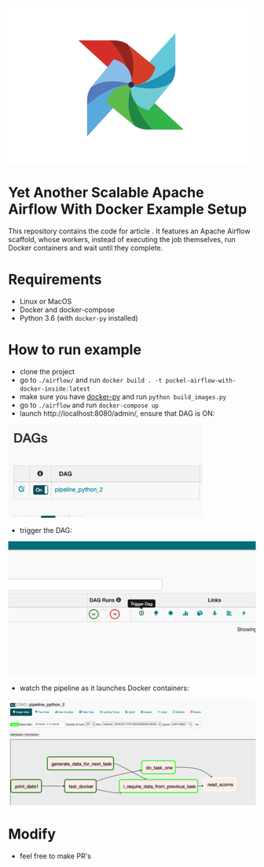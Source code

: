 
![airflow](airflowlogo.png)

# Yet Another Scalable Apache Airflow With Docker Example Setup
This repository contains the code for article <to be added>. It features an Apache Airflow scaffold, whose workers, instead of executing the job themselves, run Docker containers and wait until they complete.

# Requirements
* Linux or MacOS
* Docker and docker-compose
* Python 3.6 (with `docker-py` installed)

# How to run example
* clone the project
* go to `./airflow/` and run `docker build . -t puckel-airflow-with-docker-inside:latest`
* make sure you have [docker-py](https://github.com/docker/docker-py) and run `python build_images.py`
* go to `./airflow` and run `docker-compose up`
* launch http://localhost:8080/admin/, ensure that DAG is ON:

![on](on.png)

* trigger the DAG:

![trigger](trigger.png)

* watch the pipeline as it launches Docker containers:

![pip](result.png)

# Modify
* feel free to make PR's